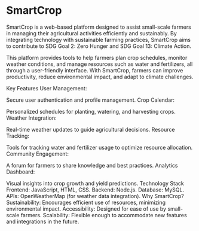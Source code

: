 # SmartCrop
SmartCrop is a web-based platform designed to assist small-scale farmers in managing their agricultural activities efficiently and sustainably. By integrating technology with sustainable farming practices, SmartCrop aims to contribute to SDG Goal 2: Zero Hunger and SDG Goal 13: Climate Action.

This platform provides tools to help farmers plan crop schedules, monitor weather conditions, and manage resources such as water and fertilizers, all through a user-friendly interface. With SmartCrop, farmers can improve productivity, reduce environmental impact, and adapt to climate challenges.

Key Features
User Management:

Secure user authentication and profile management.
Crop Calendar:

Personalized schedules for planting, watering, and harvesting crops.
Weather Integration:

Real-time weather updates to guide agricultural decisions.
Resource Tracking:

Tools for tracking water and fertilizer usage to optimize resource allocation.
Community Engagement:

A forum for farmers to share knowledge and best practices.
Analytics Dashboard:

Visual insights into crop growth and yield predictions.
Technology Stack
Frontend: JavaScript, HTML, CSS.
Backend: Node.js.
Database: MySQL.
APIs: OpenWeatherMap (for weather data integration).
Why SmartCrop?
Sustainability: Encourages efficient use of resources, minimizing environmental impact.
Accessibility: Designed for ease of use by small-scale farmers.
Scalability: Flexible enough to accommodate new features and integrations in the future.
